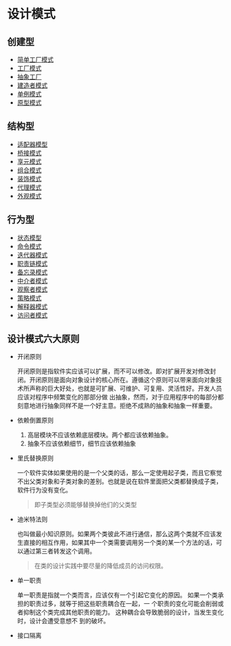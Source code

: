 # 设计模式

## 创建型

- [简单工厂模式]()
- [工厂模式](DesignPatterns/Creational/Factory/README.md)
- [抽象工厂](DesignPatterns/Creational/AbstractFactory/README.md)
- [建造者模式](DesignPatterns/Creational/Builder/README.md)
- [单例模式](DesignPatterns/Creational/Singleton/README.md)
- [原型模式](DesignPatterns/Creational/Prototype/README.md)

## 结构型

- [适配器模型](DesignPatterns/Structural/Adapter/README.md)
- [桥接模式](DesignPatterns/Structural/Bridge/README.md)
- [享元模式](DesignPatterns/Structural/Flyweight/README.md)
- [组合模式](DesignPatterns/Structural/Composite/README.md)
- [装饰模式](DesignPatterns/Structural/Decorator/README.md)
- [代理模式](DesignPatterns/Structural/Proxy/README.md)
- [外观模式](DesignPatterns/Structural/Facade/README.md)

## 行为型

- [状态模型](DesignPatterns/Behavioral/State/README.md)
- [命令模式](DesignPatterns/Behavioral/Command/README.md)
- [迭代器模式](DesignPatterns/Behavioral/Iterator/README.md)
- [职责链模式](DesignPatterns/Behavioral/ChainOfResponsbility/README.md)
- [备忘录模式](DesignPatterns/Behavioral/Memento/README.md)
- [中介者模式](DesignPatterns/Behavioral/Mediator/README.md)
- [观察者模式](DesignPatterns/Behavioral/Observer/README.md)
- [策略模式](DesignPatterns/Behavioral/Strategy/README.md)
- [解释器模式](DesignPatterns/Behavioral/Interpreter/README.md)
- [访问者模式](DesignPatterns/Behavioral/Visitor/README.md)

## 设计模式六大原则

- 开闭原则

  开闭原则是指软件实应该可以扩展，而不可以修改。即对扩展开发对修改封闭。开闭原则是面向对象设计的核心所在。遵循这个原则可以带来面向对象技术所声称的巨大好处，也就是可扩展、可维护、可复用、灵活性好。开发人员应该对程序中频繁变化的那部分做
  出抽象，然而，对于应用程序中的每部分都刻意地进行抽象同样不是一个好主意。拒绝不成熟的抽象和抽象一样重要。


- 依赖倒置原则

    1. 高层模块不应该依赖底层模块。两个都应该依赖抽象。
    2. 抽象不应该依赖细节，细节应该依赖抽象


- 里氏替换原则

  一个软件实体如果使用的是一个父类的话，那么一定使用起子类，而且它察觉不出父类对象和子类对象的差别。也就是说在软件里面把父类都替换成子类，软件行为没有变化。
  > 即子类型必须能够替换掉他们的父类型


- 迪米特法则

  也叫做最小知识原则。如果两个类彼此不进行通信，那么这两个类就不应该发生直接的相互作用，如果其中一个类需要调用另一个类的某一个方法的话，可以通过第三者转发这个调用。
  > 在类的设计实践中要尽量的降低成员的访问权限。


- 单一职责

  单一职责是指就一个类而言，应该仅有一个引起它变化的原因。 如果一个类承担的职责过多，就等于把这些职责耦合在一起，一 个职责的变化可能会削弱或者抑制这个类完成其他职责的能力。 这种耦合会导致脆弱的设计，当发生变化时，设计会遭受意想不
  到的破坏。


- 接口隔离
